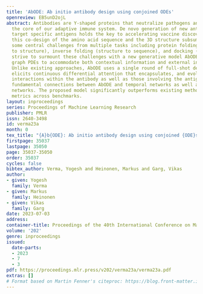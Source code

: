 ```yaml
---
title: 'AbODE: Ab initio antibody design using conjoined ODEs'
openreview: EB5unD2ojL
abstract: Antibodies are Y-shaped proteins that neutralize pathogens and constitute
  the core of our adaptive immune system. De novo generation of new antibodies that
  target specific antigens holds the key to accelerating vaccine discovery. However,
  this co-design of the amino acid sequence and the 3D structure subsumes and accentuates,
  some central challenges from multiple tasks including protein folding (sequence
  to structure), inverse folding (structure to sequence), and docking (binding). We
  strive to surmount these challenges with a new generative model AbODE that extends
  graph PDEs to accommodate both contextual information and external interactions.
  Unlike existing approaches, AbODE uses a single round of full-shot decoding, and
  elicits continuous differential attention that encapsulates, and evolves with, latent
  interactions within the antibody as well as those involving the antigen. We unravel
  fundamental connections between AbODE and temporal networks as well as graph-matching
  networks. The proposed model significantly outperforms existing methods on standard
  metrics across benchmarks.
layout: inproceedings
series: Proceedings of Machine Learning Research
publisher: PMLR
issn: 2640-3498
id: verma23a
month: 0
tex_title: "{A}b{ODE}: Ab initio antibody design using conjoined {ODE}s"
firstpage: 35037
lastpage: 35050
page: 35037-35050
order: 35037
cycles: false
bibtex_author: Verma, Yogesh and Heinonen, Markus and Garg, Vikas
author:
- given: Yogesh
  family: Verma
- given: Markus
  family: Heinonen
- given: Vikas
  family: Garg
date: 2023-07-03
address: 
container-title: Proceedings of the 40th International Conference on Machine Learning
volume: '202'
genre: inproceedings
issued:
  date-parts:
  - 2023
  - 7
  - 3
pdf: https://proceedings.mlr.press/v202/verma23a/verma23a.pdf
extras: []
# Format based on Martin Fenner's citeproc: https://blog.front-matter.io/posts/citeproc-yaml-for-bibliographies/
---
```

